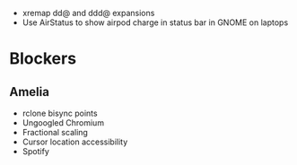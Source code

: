 - xremap dd@ and ddd@ expansions
- Use AirStatus to show airpod charge in status bar in GNOME on laptops

# Blockers

## Amelia
- rclone bisync points
- Ungoogled Chromium
- Fractional scaling
- Cursor location accessibility
- Spotify

